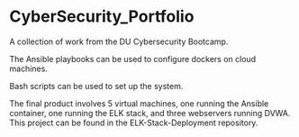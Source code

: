 # CyberSecurity_Portfolio

A collection of work from the DU Cybersecurity Bootcamp.

The Ansible playbooks can be used to configure dockers on cloud machines.

Bash scripts can be used to set up the system.

The final product involves 5 virtual machines, one running the Ansible container, one running the ELK stack, and three webservers running DVWA. This project can be found in the ELK-Stack-Deployment repository. 
